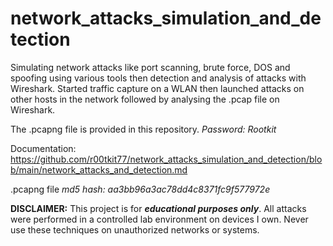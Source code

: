 # network_attacks_simulation_and_detection
Simulating network attacks like port scanning, brute force, DOS and spoofing using various tools then detection and analysis of attacks with Wireshark.
Started traffic capture on a WLAN then launched attacks on other hosts in the network followed by analysing the .pcap file on Wireshark.

The .pcapng file is provided in this repository.
*Password: Rootkit*

Documentation: https://github.com/r00tkit77/network_attacks_simulation_and_detection/blob/main/network_attacks_and_detection.md

.pcapng file *md5 hash: aa3bb96a3ac78dd4c8371fc9f577972e*

**DISCLAIMER:** This project is for ***educational purposes only***. All attacks were performed in a controlled lab environment on devices I own. Never use these techniques on unauthorized networks or systems.
